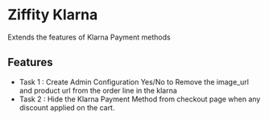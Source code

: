 # Ziffity Klarna

Extends the features of Klarna Payment methods

## Features

- Task 1 : Create Admin Configuration Yes/No to Remove the image_url and product url from the order line in the klarna 
- Task 2 : Hide the Klarna Payment Method from checkout page when any discount applied on the cart.